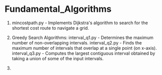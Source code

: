 # Fundamental_Algorithms

1. mincostpath.py - Implements Dijkstra's algorithm to search for the shortest cost route to navigate a grid.

2. Greedy Search Algorithms:
interval_q1.py - Determines the maximum number of non-overlapping intervals.
interval_q2.py - Finds the maximum number of intervals that overlap at a single point (on x-axis).
interval_q3.py - Computes the largest contiguous interval obtained by taking a union of some of the input intervals.

3. 
